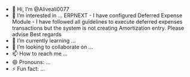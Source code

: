 - 👋 Hi, I’m @Aliveali0077
- 👀 I’m interested in ... ERPNEXT - I have configured Deferred Expense Module - I have followed all guidelines to execute deferred expenses transactions but the system is not creating Amortization entry. Please advise  Best regards
- 🌱 I’m currently learning ...
- 💞️ I’m looking to collaborate on ...
- 📫 How to reach me ...
- 😄 Pronouns: ...
- ⚡ Fun fact: ...

<!---
Aliveali0077/Aliveali0077 is a ✨ special ✨ repository because its `README.md` (this file) appears on your GitHub profile.
You can click the Preview link to take a look at your changes.
--->
